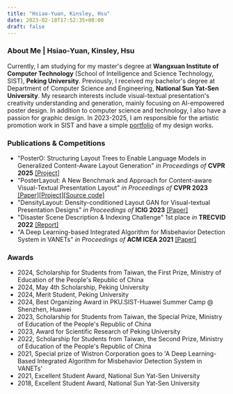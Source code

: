 ```yaml
---
title: "Hsiao-Yuan, Kinsley, Hsu"
date: 2023-02-18T17:52:35+08:00
draft: false
---
```


### About Me | Hsiao-Yuan, Kinsley, Hsu

Currently, I am studying for my master's degree at **Wangxuan Institute of Computer Technology** (School of Intelligence and Science Technology, SIST), **Peking University**. Previously, I received my bachelor's degree at Department of Computer Science and Engineering, **National Sun Yat-Sen University**. My research interests include visual-textual presentation's creativity understanding and generation, mainly focusing on AI-empowered poster design. In addition to computer science and technology, I also have a passion for graphic design. In 2023-2025, I am responsible for the artistic promotion work in SIST and have a simple [portfolio](hsiaoyuanhsu_portfolio_24.pdf) of my design works.

### Publications & Competitions

- \"PosterO: Structuring Layout Trees to Enable Language Models in Generalized Content-Aware Layout Generation\" *in Proceedings of* **CVPR 2025** [[Project]](https://thekinsley.github.io/PosterO.github.io/)
- \"PosterLayout: A New Benchmark and Approach for Content-aware Visual-Textual Presentation Layout\" *in Proceedings of* **CVPR 2023** [[Paper]](https://openaccess.thecvf.com/content/CVPR2023/html/Hsu_PosterLayout_A_New_Benchmark_and_Approach_for_Content-Aware_Visual-Textual_Presentation_CVPR_2023_paper.html)[[Project]](http://39.108.48.32/mipl/PosterLayout/)[[Source code]](https://github.com/PKU-ICST-MIPL/PosterLayout-CVPR2023)
- \"DensityLayout: Density-conditioned Layout GAN for Visual-textual Presentation Designs\" *in Proceedings of* **ICIG 2023** [[Paper]](http://dx.doi.org/10.1007/978-3-031-46308-2_16)
- \"Disaster Scene Description & Indexing Challenge\" 1st place *in* **TRECVID 2022** [[Report]](https://www-nlpir.nist.gov/projects/tvpubs/tv22.papers/pku_wict.pdf)
- \"A Deep Learning-based Integrated Algorithm for Misbehavior Detection System in VANETs\" *in Proceedings of* **ACM ICEA 2021** [[Paper]](https://dl.acm.org/doi/abs/10.1145/3491396.3506509)

### Awards

- 2024, Scholarship for Students from Taiwan, the First Prize, Ministry of Education of the People's Republic of China
- 2024, May 4th Scholarship, Peking University
- 2024, Merit Student, Peking University
- 2024, Best Organizing Award in PKU.SIST-Huawei Summer Camp @ Shenzhen, Huawei
- 2023, Scholarship for Students from Taiwan, the Special Prize, Ministry of Education of the People's Republic of China
- 2023, Award for Scientific Research of Peking University
- 2022, Scholarship for Students from Taiwan, the Second Prize, Ministry of Education of the People's Republic of China
- 2021, Special prize of Wistron Corporation goes to 'A Deep Learning-Based Integrated Algorithm for Misbehavior Detection System in VANETs'
- 2021, Excellent Student Award, National Sun Yat-Sen University
- 2018, Excellent Student Award, National Sun Yat-Sen University